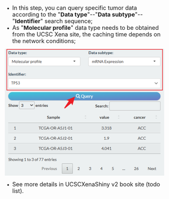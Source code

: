 

- <font size="4">In this step, you can query specific tumor data according to the "**Data type**"--"**Data subtype**"--"**Identifier**" search sequence;</font> 
- <font size="4">As "**Molecular profile**" data type needs to be obtained from the UCSC Xena site, the caching time depends on the network conditions;</font> 


<p align="center">
<img src="https://raw.githubusercontent.com/lishensuo/images2/main/img01/image-20240114161343441.png" alt="image-20240114161343441" width="700"/>
</p>

- <font size="4"> See more details in UCSCXenaShiny v2 book site (todo list). </font> 
